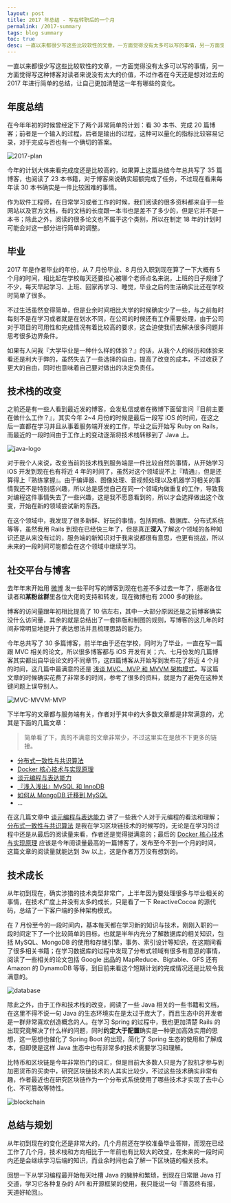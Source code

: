 ```yaml
---
layout: post
title: 2017 年总结 - 写在转职后的一个月
permalink: /2017-summary
tags: blog summary
toc: true
desc: 一直以来都很少写这些比较软性的文章，一方面觉得没有太多可以写的事情，另一方面觉得写这种博客对读者来说没有太大的价值，不过作者在今天还是想对过去的 2017 年进行简单的总结，让自己更加清楚这一年有哪些的变化。在今年年初的时候曾经定下了两个非常简单的计划：看 30 本书、完成 20 篇博客；前者是一个输入的过程，后者是输出的过程，而这种可以量化的指标比较容易记录，对于完成与否也有一个确切的答案。
---
```


一直以来都很少写这些比较软性的文章，一方面觉得没有太多可以写的事情，另一方面觉得写这种博客对读者来说没有太大的价值，不过作者在今天还是想对过去的 2017 年进行简单的总结，让自己更加清楚这一年有哪些的变化。

## 年度总结

在今年年初的时候曾经定下了两个非常简单的计划：看 30 本书、完成 20 篇博客；前者是一个输入的过程，后者是输出的过程，这种可以量化的指标比较容易记录，对于完成与否也有一个确切的答案。

![2017-plan](https://img.nju520.me/2017-12-27-2017-plan.png)

今年的计划大体来看完成度还是比较高的，如果算上这篇总结今年总共写了 35 篇博客，也阅读了 23 本书籍，对于博客来说确实超额完成了任务，不过现在看来每年读 30 本书确实是一件比较困难的事情。

作为软件工程师，在日常学习或者工作的时候，我们阅读的很多资料都来自于一些网站以及官方文档，有的文档的长度跟一本书也是差不了多少的，但是它并不是一本书；除此之外，阅读的很多论文也不属于这个类别，所以在制定 18 年的计划时可能会对这一部分进行简单的调整。

## 毕业

2017 年是作者毕业的年份，从 7 月份毕业、8 月份入职到现在算了一下大概有 5 个月的时间，相比起在学校每天还要担心被哪个老师点名来说，上班的日子规律了不少，每天早起学习、上班、回家再学习、睡觉，毕业之后的生活确实比还在学校时简单了很多。

不过生活虽然变得简单，但是业余时间相比大学的时候确实少了一些，与之前每时每刻不是在学习或者就是在划水不同，在公司的时候还有工作需要处理，由于公司对于项目的可用性和完成情况有着比较高的要求，这会迫使我们去解决很多问题并思考很多边界条件。

如果有人问我『大学毕业是一种什么样的体验？』的话，从我个人的经历和体验来看还是利大于弊的，虽然失去了一些选择的自由，提高了改变的成本，不过收获了更大的自由，同时也意味着自己要对做出的决定负责任。

## 技术栈的改变

之前还是有一些人看到最近发的博客，会发私信或者在微博下面留言问『目前主要在做什么工作？』，其实今年 2~4 月份的时候是最后一段写 iOS 的时间，在这之后一直都在学习并且从事着服务端开发的工作，毕业之后开始写 Ruby on Rails，而最近的一段时间由于工作上的变动逐渐将技术栈转移到了 Java 上。

![java-logo](https://img.nju520.me/2017-12-27-java-logo.png)

对于我个人来说，改变当前的技术栈到服务端是一件比较自然的事情，从开始学习 iOS 开发到现在也有将近 4 年的时间了，虽然对这个领域说不上『精通』，但是还算得上『熟练掌握』。由于编译器、图像处理、音视频处理以及机器学习相关的事情我还不是特别感兴趣，所以总是感觉自己在同一个领域内做重复的工作，导致我对编程这件事情失去了一些兴趣，这是我不愿意看到的，所以才会选择做出这个改变，开始在新的领域尝试新的东西。

在这个领域中，我发现了很多新鲜、好玩的事情，包括网络、数据库、分布式系统等等，虽然我用 Rails 到现在已经快三年了，但是真正**深入**了解这个领域的各种知识还是从来没有过的，服务端的新知识对于我来说都很有意思，也更有挑战，所以未来的一段时间可能都会在这个领域中继续学习。

## 社交平台与博客

去年年末开始用 [微博](https://weibo.com/u/5123574960) 发一些平时写的博客到现在也差不多过去一年了，感谢各位读者和**某粉丝群**里各位大佬的支持和转发，现在微博也有 2000 多的粉丝。

博客的访问量跟年初相比提高了 10 倍左右，其中一大部分原因还是之前博客确实没什么访问量，其余的就是总结出了一套排版和制图的规则，写博客的这几年的时间非常明显地提升了表达想法并且梳理思路的能力。

今年总共写了 30 多篇博客，前半年由于还在学校，同时为了毕业，一直在写一篇跟 MVC 相关的论文，所以很多博客都与 iOS 开发有关；六、七月份发的几篇博客其实都出自毕设论文的不同章节，这四篇博客从开始写到发布花了将近 4 个月的时间，这几篇中最满意的还是 [浅谈 MVC、MVP 和 MVVM 架构模式](https://hwbnju.com/mvx)，写这篇文章的时候确实花费了非常多的时间，参考了很多的资料，就是为了避免在这种关键问题上误导别人。

![MVC-MVVM-MVP](https://img.nju520.me/2017-12-27-MVC-MVVM-MVP.jpg)

下半年写的文章都与服务端有关，作者对于其中的大多数文章都是非常满意的，尤其是下面的几篇文章：

> 简单看了下，真的不满意的文章非常少，不过这里实在是放不下更多的链接。

+ [分布式一致性与共识算法](https://hwbnju.com/consensus)
+ [Docker 核心技术与实现原理](https://hwbnju.com/docker)
+ [谈元编程与表达能力](https://hwbnju.com/metaprogramming)
+ [『浅入浅出』MySQL 和 InnoDB](https://hwbnju.com/mysql-innodb)
+ [如何从 MongoDB 迁移到 MySQL](https://hwbnju.com/mongodb-to-mysql)
+ ...

在这几篇文章中 [谈元编程与表达能力](https://hwbnju.com/metaprogramming) 讲了一些我个人对于元编程的看法和理解；[分布式一致性与共识算法](https://hwbnju.com/consensus) 是我在学习区块链技术的时候写的，无论是在学习的过程中还是从最后的阅读量来看，作者还是觉得挺满意的；最后的 [Docker 核心技术与实现原理](https://hwbnju.com/docker) 应该是今年阅读量最高的一篇博客了，发布至今不到一个月的时间，这篇文章的阅读量就能达到 3w 以上，这是作者万万没有想到的。

## 技术成长

从年初到现在，确实涉猎的技术类型非常广，上半年因为要处理很多与毕业相关的事情，在技术广度上并没有太多的成长，只是看了一下 ReactiveCocoa 的源代码，总结了一下客户端的多种架构模式。

在 7 月份至今的一段时间内，基本每天都在学习新的知识与技术，刚刚入职的一段时间定下了一个比较简单的目标，也就是半年内充分了解数据库的相关知识，包括 MySQL、MongoDB 的使用和存储引擎，事务、索引设计等知识，在这期间看了很多相关书籍；在学习数据库的过程中发现了分布式领域有很多有意思的事情，阅读了一些相关的论文包括 Google 出品的 MapReduce、Bigtable、GFS 还有 Amazon 的 DynamoDB 等等，到目前来看这个短期计划的完成情况还是比较令我满意的。

![database](https://img.nju520.me/2017-12-27-database.jpg)

除此之外，由于工作和技术栈的改变，阅读了一些 Java 相关的一些书籍和文档，在这里不得不说一句 Java 的生态环境实在是太过于庞大了，而且生态中的开发者是一群非常喜欢创造概念的人。在学习 Spring 的过程中，我也更加清楚 Rails 的出现究竟解决了什么样的问题，同时**约定大于配置**确实是一种更加高效实用的思想，这一思想也催化了 Spring Boot 的出现，简化了 Spring 生态的使用和了解成本，但即使是这样 Java 生态中也有非常多的技术需要学习和理解。

比特币和区块链是今年非常热门的词汇，但是目前大多数人只是为了投机才参与到加密货币的买卖中，研究区块链技术的人其实比较少，不过这些技术确实非常有趣，作者最近也在研究区块链作为一个分布式系统使用了哪些技术才实现了去中心化、不可篡改等特性。

![blockchain](https://img.nju520.me/2017-12-27-blockchain.jpg)

## 总结与规划

从年初到现在的变化还是非常大的，几个月前还在学校准备毕业答辩，而现在已经工作了几个月，技术栈和方向相比于一年前也有比较大的改变，在未来的一段时间内还是会继续学习后端的知识，而业余时间也会了解一下区块链的相关技术。

回想一下从学习编程最开始每天吐槽 Java 的臃肿和繁琐，到现在日常跟 Java 打交道，学习它各种复杂的 API 和开源框架的使用，我只能说一句『善恶终有报，天道好轮回』。
